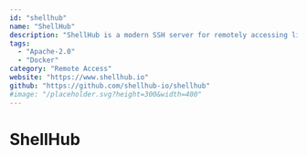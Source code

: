 ```yaml
---
id: "shellhub"
name: "ShellHub"
description: "ShellHub is a modern SSH server for remotely accessing linux devices via command line (using any SSH client) or web-based user interface, designed as an alternative to sshd."
tags:
  - "Apache-2.0"
  - "Docker"
category: "Remote Access"
website: "https://www.shellhub.io"
github: "https://github.com/shellhub-io/shellhub"
#image: "/placeholder.svg?height=300&width=400"
---
```


# ShellHub
